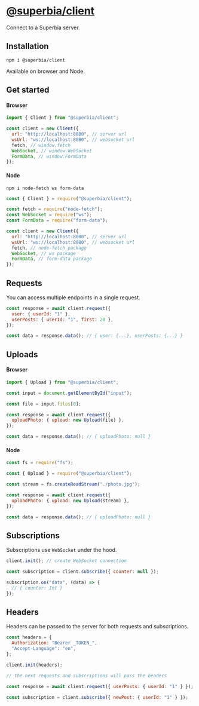 # [@superbia/client](https://superbia.dev/client)

Connect to a Superbia server.

## Installation

```
npm i @superbia/client
```

Available on browser and Node.

## Get started

#### Browser

```js
import { Client } from "@superbia/client";

const client = new Client({
  url: "http://localhost:8080", // server url
  wsUrl: "ws://localhost:8080", // websocket url
  fetch, // window.fetch
  WebSocket, // window.WebSocket
  FormData, // window.FormData
});
```

#### Node

```
npm i node-fetch ws form-data
```

```js
const { Client } = require("@superbia/client");

const fetch = require("node-fetch");
const WebSocket = require("ws");
const FormData = require("form-data");

const client = new Client({
  url: "http://localhost:8080", // server url
  wsUrl: "ws://localhost:8080", // websocket url
  fetch, // node-fetch package
  WebSocket, // ws package
  FormData, // form-data package
});
```

## Requests

You can access multiple endpoints in a single request.

```js
const response = await client.request({
  user: { userId: "1" },
  userPosts: { userId: "1", first: 20 },
});

const data = response.data(); // { user: {...}, userPosts: {...} }
```

## Uploads

#### Browser

```js
import { Upload } from "@superbia/client";

const input = document.getElementById("input");

const file = input.files[0];

const response = await client.request({
  uploadPhoto: { upload: new Upload(file) },
});

const data = response.data(); // { uploadPhoto: null }
```

#### Node

```js
const fs = require("fs");

const { Upload } = require("@superbia/client");

const stream = fs.createReadStream("./photo.jpg");

const response = await client.request({
  uploadPhoto: { upload: new Upload(stream) },
});

const data = response.data(); // { uploadPhoto: null }
```

## Subscriptions

Subscriptions use `WebSocket` under the hood.

```js
client.init(); // create WebSocket connection

const subscription = client.subscribe({ counter: null });

subscription.on("data", (data) => {
  // { counter: Int }
});
```

## Headers

Headers can be passed to the server for both requests and subscriptions.

```js
const headers = {
  Authorization: "Bearer _TOKEN_",
  "Accept-Language": "en",
};

client.init(headers);

// the next requests and subscriptions will pass the headers

const response = await client.request({ userPosts: { userId: "1" } });

const subscription = client.subscribe({ newPost: { userId: "1" } });
```
